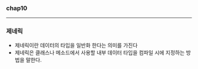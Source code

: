 ### chap10
***

### 제네릭
- 제네릭이란 데이터의 타입을 일반화 한다는 의미를 가진다
- 제네릭은 클래스나 메소드에서 사용할 내부 데이터 타입을 컴파일 시에 지정하는 방법을 말한다.

